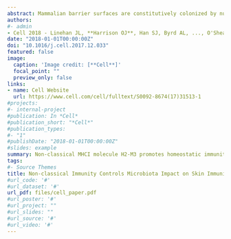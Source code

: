 ```yaml
---
abstract: Mammalian barrier surfaces are constitutively colonized by numerous microorganisms. We explored how the microbiota was sensed by the immune system and the defining properties of such responses. Here, we show that a skin commensal can induce T cell responses in a manner that is restricted to non-classical MHC class I molecules. These responses are uncoupled from inflammation and highly distinct from pathogen-induced cells. Commensal-specific T cells express a defined gene signature that is characterized by expression of effector genes together with immunoregulatory and tissue-repair signatures. As such, non-classical MHCI-restricted commensal-specific immune responses not only promoted protection to pathogens, but also accelerated skin wound closure. Thus, the microbiota can induce a highly physiological and pleiotropic form of adaptive immunity that couples antimicrobial function with tissue repair. Our work also reveals that non-classical MHC class I molecules, an evolutionarily ancient arm of the immune system, can promote homeostatic immunity to the microbiota.
authors:
#- admin
- Cell 2018 - Linehan JL, **Harrison OJ**, Han SJ, Byrd AL, ..., O'Shea JJ, Belkaid Y.
date: "2018-01-01T00:00:00Z"
doi: "10.1016/j.cell.2017.12.033"
featured: false
image:
  caption: 'Image credit: [**Cell**]'
  focal_point: ""
  preview_only: false
links:
- name: Cell Website
  url: https://www.cell.com/cell/fulltext/S0092-8674(17)31513-1
#projects:
#- internal-project
#publication: In *Cell*
#publication_short: "*Cell*"
#publication_types:
#- "1"
#publishDate: "2018-01-01T00:00:00Z"
#slides: example
summary: Non-classical MHCI molecule H2-M3 promotes homeostatic immunity to the microbiota. 
tags:
#- Source Themes
title: Non-classical Immunity Controls Microbiota Impact on Skin Immunity and Tissue Repair
#url_code: '#'
#url_dataset: '#'
url_pdf: files/cell_paper.pdf
#url_poster: '#'
#url_project: ""
#url_slides: ""
#url_source: '#'
#url_video: '#'
---
```

